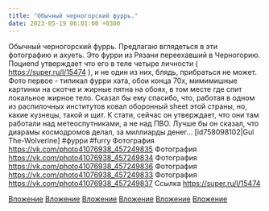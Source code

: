 ```yaml
---
title: "Обычный черногорский фуррь."
date: 2023-05-19 06:01:00 +0300
---
```


Обычный черногорский фуррь.
Предлагаю вглядеться в эти фотографию и ахуеть. Это фурри из Рязани переехавший в Черногорию. Поциend утверждает что его в теле четыре личности ( https://super.ru/l/15474 ), и не один из них, блядь, прибраться не может. Фото первое - типикал фурри хата, обои конца 70х, мимимишные картинки на скотче и жирные пятна на обоях, в том месте где спит локальное жирное тело.
Сказал бы ему спасибо, что, работая в одном из распилочных институтов ковал оборонный sheet этой страны, но, какие кузнецы, такой и щит.
К стати, сейчас он утверждает, что они там работали над метеоспутниками, а не над ПВО. Лучше бы он сказал, что диарамы космодромов делал, за миллиарды денег...
[id758098102|Gul The-Wolverine]
#фурри #furry
Фотография
https://vk.com/photo41076938_457249835
Фотография
https://vk.com/photo41076938_457249834
Фотография
https://vk.com/photo41076938_457249836
Фотография
https://vk.com/photo41076938_457249833
Фотография
https://vk.com/photo41076938_457249837
Ссылка
https://super.ru/l/15474

[Вложение](https://vk.com/photo41076938_457249835)
[Вложение](https://vk.com/photo41076938_457249834)
[Вложение](https://vk.com/photo41076938_457249836)
[Вложение](https://vk.com/photo41076938_457249833)
[Вложение](https://vk.com/photo41076938_457249837)
[Вложение](https://super.ru/l/15474)
